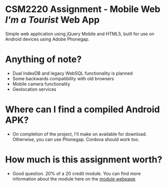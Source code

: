 # CSM2220 Assignment - Mobile Web *I'm a Tourist* Web App
Simple web application using jQuery Mobile and HTML5, built for use on Android devices using Adobe Phonegap.

# Anything of note?
- Dual IndexDB and legacy WebSQL functionality is planned
- Some backwards compatibility with old browsers
- Mobile camera functionality
- Geolocation services

# Where can I find a compiled Android APK?
- On completion of the project, I'll make on available for download. Otherwise, you can use Phonegap. Cordova should work too.

# How much is this assignment worth?
- Good question. 20% of a 20 credit module. You can find more information about the module here on the [module webpage](https://www.aber.ac.uk/en/modules/deptfuture/CSM2220/AB0/).